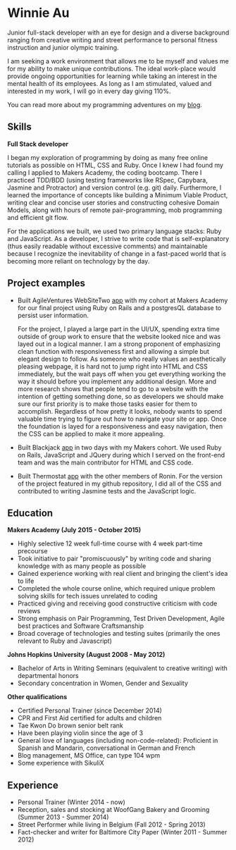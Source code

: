 Winnie Au
===


Junior full-stack developer with an eye for design and a diverse background ranging from creative writing and street performance to personal fitness instruction and junior olympic training.

I am seeking a work environment that allows me to be myself and values me for my ability to make unique contributions. The ideal work-place would provide ongoing opportunities for learning while taking an interest in the mental health of its employees. As long as I am stimulated, valued and interested in my work, I will go in every day giving 110%.

You can read more about my programming adventures on my [blog](http://wbuntinx9.wix.com/keep-calm-code-on).


Skills
---

**Full Stack developer**

I began my exploration of programming by doing as many free online tutorials as possible on HTML, CSS and Ruby. Once I knew I had found my calling I applied to Makers Academy, the coding bootcamp. There I practiced TDD/BDD (using testing frameworks like RSpec, Capybara, Jasmine and Protractor) and version control (e.g. git) daily. Furthermore, I learned the importance of concepts like building a Minimum Viable Product, writing clear and concise user stories and constructing cohesive Domain Models, along with hours of remote pair-programming, mob programming and efficient git flow.

For the applications we built, we used two primary language stacks: Ruby and JavaScript. As a developer, I strive to write code that is self-explanatory (thus easily readable without excessive comments) and maintainable because I recognize the inevitability of change in a fast-paced world that is becoming more reliant on technology by the day.


Project examples
---


- Built AgileVentures WebSiteTwo [app](https://evening-oasis-1495.herokuapp.com/) with my cohort at Makers Academy for our final project using Ruby on Rails and a postgresQL database to persist user information.

   For the project, I played a large part in the UI/UX, spending extra time outside of group work to ensure that the website looked nice and was layed out in a logical manner. I am a strong proponent of emphasizing clean function with responsiveness first and allowing a simple but elegant design to follow. As someone who really values an aesthetically pleasing webpage, it is hard not to jump right into HTML and CSS immediately, but the wait pays off when you get everything working the way it should before you implement any additional design. More and more research shows that people tend to go to a website with the intention of getting something done, so as developers we should make sure our first priority is to make those tasks easier for them to accomplish. Regardless of how pretty it looks, nobody wants to spend valuable time trying to figure out how to navigate your site or app. Once the foundation is layed for a responsiveness and easy navigation, then the CSS can be applied to make it more appealing. 

- Built Blackjack [app](https://pure-refuge-7844.herokuapp.com/) in two days with my Makers cohort. We used Ruby on Rails, JavaScript and JQuery during which I served on the front-end team and was the main contributor for HTML and CSS code.

- Built Thermostat [app](https://github.com/winnieau/Thermostat3) with the other members of Ronin. For the version of the project featured in my github repository, I did all of the CSS and contributed to writing Jasmine tests and the JavaScript logic. 


Education
---

**Makers Academy (July 2015 - October 2015)**

- Highly selective 12 week full-time course with 4 week part-time precourse
- Took initiative to pair "promiscuously" by writing code and sharing knowledge with as many people as possible
- Gained experience working with real client and bringing the client's idea to life
- Completed the whole course online, which required unique problem solving skills for tech issues unrelated to coding
- Practiced giving and receiving good constructive criticism with code reviews
- Strong emphasis on Pair Programming, Test Driven Development, Agile best practices and Software Craftsmanship
- Broad coverage of technologies and testing suites (primarily the ones relevant to Ruby and Javascript)

**Johns Hopkins University (August 2008 - May 2012)**

- Bachelor of Arts in Writing Seminars (equivalent to creative writing) with departmental honors
- Secondary concentration in Women, Gender and Sexuality

**Other qualifications**

- Certified Personal Trainer (since December 2014)
- CPR and First Aid certified for adults and children
- Tae Kwon Do brown senior belt rank
- Have been playing violin since the age of 3
- General love of languages (including non-code-related): Proficient in Spanish and Mandarin, conversational in German and French
- Blog management, MS Office, can type 104 wpm
- Some experience with SikuliX

Experience
---

- Personal Trainer (Winter 2014 - now)
- Reception, sales and stocking at WoofGang Bakery and Grooming (Summer 2013 - Summer 2014)
- Street Performer while living in Belgium (Fall 2012 - Spring 2013)
- Fact-checker and writer for Baltimore City Paper (Winter 2011 - Summer 2012)
